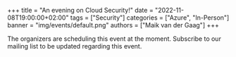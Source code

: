 +++
title = "An evening on Cloud Security!"
date = "2022-11-08T19:00:00+02:00"
tags = ["Security"]
categories = ["Azure", "In-Person"]
banner = "img/events/default.png"
authors = ["Maik van der Gaag"]
+++

The organizers are scheduling this event at the moment. Subscribe to our mailing list to be updated regarding this event.